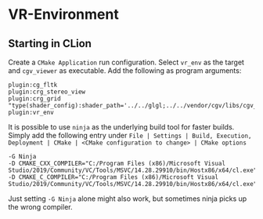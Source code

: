 # VR-Environment

## Starting in CLion

Create a `CMake Application` run configuration. Select `vr_env` as the target and `cgv_viewer` as executable. Add the
following as program arguments:

```
plugin:cg_fltk
plugin:crg_stereo_view
plugin:crg_grid
"type(shader_config):shader_path='../../glgl;../../vendor/cgv/libs/cgv_gl/glsl'"
plugin:vr_env
```

It is possible to use `ninja` as the underlying build tool for faster builds. Simply add the following entry
under `File | Settings | Build, Execution, Deployment | CMake | <CMake configuration to change> | CMake options`

```
-G Ninja
-D CMAKE_CXX_COMPILER="C:/Program Files (x86)/Microsoft Visual Studio/2019/Community/VC/Tools/MSVC/14.28.29910/bin/Hostx86/x64/cl.exe"
-D CMAKE_C_COMPILER="C:/Program Files (x86)/Microsoft Visual Studio/2019/Community/VC/Tools/MSVC/14.28.29910/bin/Hostx86/x64/cl.exe"
```

Just setting `-G Ninja` alone might also work, but sometimes ninja picks up the wrong compiler.
